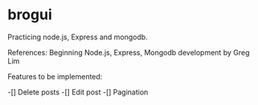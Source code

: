 # brogui

Practicing node.js, Express and mongodb.

References: Beginning Node.js, Express, Mongodb development by Greg Lim

Features to be implemented:

-[] Delete posts
-[] Edit post
-[] Pagination
